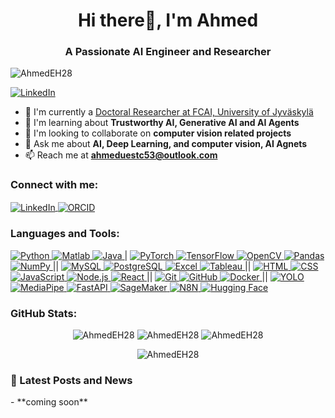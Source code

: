 <h1 align="center">Hi there👋, I'm Ahmed</h1>
<h3 align="center">A Passionate AI Engineer and Researcher</h3>

<p align="left">
    <img src="https://komarev.com/ghpvc/?username=AhmedEH28&label=Profile%20views&color=0e75b6&style=flat" alt="AhmedEH28" />
</p>
<p align="left">
    <a href="https://linkedin.com/in/ahmed-endris-b99029200/" target="blank">
        <img src="https://img.shields.io/badge/Follow%20%40LinkedIn-0077B5?style=for-the-badge&logo=linkedin&logoColor=white" alt="LinkedIn" />
    </a>
</p>

- 🔭 I'm currently a [Doctoral Researcher at FCAI, University of Jyväskylä](https://fcai.fi/)
- 🌱 I'm learning about **Trustworthy AI, Generative AI and AI Agents**
- 👯 I'm looking to collaborate on **computer vision related projects**
- 💬 Ask me about **AI, Deep Learning, and computer vision, AI Agnets**
- 📫 Reach me at **ahmeduestc53@outlook.com**

<h3 align="left">Connect with me:</h3>
<p align="left">
    <a href="https://linkedin.com/in/ahmed-endris-b99029200/" target="blank">
        <img align="center" src="https://img.shields.io/badge/LinkedIn-0077B5?style=flat&logo=linkedin&logoColor=white" alt="LinkedIn" />
    </a>
    <a href="https://orcid.org/my-orcid?orcid=0000-0001-9376-9238" target="blank">
        <img align="center" src="https://img.shields.io/badge/ORCID-A6CE39?style=flat&logo=orcid&logoColor=white" alt="ORCID" />
    </a>
</p>

<h3 align="left">Languages and Tools:</h3>
<p align="left">
    <a href="https://www.python.org" target="_blank">
        <img src="https://img.shields.io/badge/Python-3776AB?style=flat&logo=python&logoColor=white" alt="Python" />
    </a>
    <a href="https://www.mathworks.com/" target="_blank">
        <img src="https://img.shields.io/badge/Matlab-0076A8?style=flat&logo=matlab&logoColor=white" alt="Matlab" />
    </a>
    <a href="https://www.oracle.com/java/" target="_blank">
        <img src="https://img.shields.io/badge/Java-007396?style=flat&logo=java&logoColor=white" alt="Java" />
    </a> |
    <a href="https://pytorch.org/" target="_blank">
        <img src="https://img.shields.io/badge/PyTorch-EE4C2C?style=flat&logo=pytorch&logoColor=white" alt="PyTorch" />
    </a>
    <a href="https://www.tensorflow.org" target="_blank">
        <img src="https://img.shields.io/badge/TensorFlow-FF6F20?style=flat&logo=tensorflow&logoColor=white" alt="TensorFlow" />
    </a>
    <a href="https://opencv.org/" target="_blank">
        <img src="https://img.shields.io/badge/OpenCV-5C3EE8?style=flat&logo=opencv&logoColor=white" alt="OpenCV" />
    </a>
    <a href="https://pandas.pydata.org/" target="_blank">
        <img src="https://img.shields.io/badge/Pandas-150458?style=flat&logo=pandas&logoColor=white" alt="Pandas" />
    </a>
    <a href="https://numpy.org/" target="_blank">
        <img src="https://img.shields.io/badge/Numpy-013243?style=flat&logo=numpy&logoColor=white" alt="NumPy" />
    </a> ||
    <a href="https://www.mysql.com/" target="_blank">
        <img src="https://img.shields.io/badge/MySQL-4479A1?style=flat&logo=mysql&logoColor=white" alt="MySQL" />
    </a>
    <a href="https://www.postgresql.org/" target="_blank">
        <img src="https://img.shields.io/badge/PostgreSQL-336791?style=flat&logo=postgresql&logoColor=white" alt="PostgreSQL" />
    </a>
    <a href="https://www.microsoft.com/en-us/microsoft-365/excel" target="_blank">
        <img src="https://img.shields.io/badge/Excel-217346?style=flat&logo=microsoft-excel&logoColor=white" alt="Excel" />
    </a>
    <a href="https://www.tableau.com/" target="_blank">
        <img src="https://img.shields.io/badge/Tableau-E97627?style=flat&logo=tableau&logoColor=white" alt="Tableau" />
    </a> ||
    <a href="https://www.w3schools.com/html/" target="_blank">
        <img src="https://img.shields.io/badge/HTML-E34F26?style=flat&logo=html5&logoColor=white" alt="HTML" />
    </a>
    <a href="https://www.w3schools.com/css/" target="_blank">
        <img src="https://img.shields.io/badge/CSS-1572B6?style=flat&logo=css3&logoColor=white" alt="CSS" />
    </a>
    <a href="https://www.javascript.com/" target="_blank">
        <img src="https://img.shields.io/badge/JavaScript-F7DF1E?style=flat&logo=javascript&logoColor=black" alt="JavaScript" />
    </a>
    <a href="https://nodejs.org/" target="_blank">
        <img src="https://img.shields.io/badge/Node.js-339933?style=flat&logo=node.js&logoColor=white" alt="Node.js" />
    </a>
    <a href="https://reactjs.org/" target="_blank">
        <img src="https://img.shields.io/badge/React-61DAFB?style=flat&logo=react&logoColor=black" alt="React" />
    </a> ||
    <a href="https://git-scm.com/" target="_blank">
        <img src="https://img.shields.io/badge/Git-F05032?style=flat&logo=git&logoColor=white" alt="Git" />
    </a>
    <a href="https://github.com/" target="_blank">
        <img src="https://img.shields.io/badge/GitHub-181717?style=flat&logo=github&logoColor=white" alt="GitHub" />
    </a>
    <a href="https://www.docker.com/" target="_blank">
        <img src="https://img.shields.io/badge/Docker-2496ED?style=flat&logo=docker&logoColor=white" alt="Docker" />
    </a> ||
    <a href="https://github.com/ultralytics/yolov5" target="_blank">
        <img src="https://img.shields.io/badge/YOLO-00FFFF?style=flat&logo=YOLO&logoColor=black" alt="YOLO" />
    </a>
    <a href="https://google.github.io/mediapipe/" target="_blank">
        <img src="https://img.shields.io/badge/MediaPipe-F44A45?style=flat&logo=google&logoColor=white" alt="MediaPipe" />
    </a>
    <a href="https://fastapi.tiangolo.com/" target="_blank">
        <img src="https://img.shields.io/badge/FastAPI-005571?style=flat&logo=fastapi&logoColor=white" alt="FastAPI" />
    </a>
    <a href="https://aws.amazon.com/sagemaker/" target="_blank">
        <img src="https://img.shields.io/badge/SageMaker-232F3E?style=flat&logo=amazon-aws&logoColor=white" alt="SageMaker" />
    </a>
    <a href="https://n8n.io/" target="_blank">
        <img src="https://img.shields.io/badge/N8N-008577?style=flat&logo=n8n&logoColor=white" alt="N8N" />
    </a>
    <a href="https://huggingface.co/" target="_blank">
        <img src="https://img.shields.io/badge/HuggingFace-FFDD54?style=flat&logo=huggingface&logoColor=black" alt="Hugging Face" />
    </a>
</p>

<h3 align="left">GitHub Stats:</h3>
<p align="center">
   <img src="https://github-readme-stats.vercel.app/api?username=AhmedEH28&show_icons=true&locale=en" alt="AhmedEH28" />
   <img src="https://github-readme-stats.vercel.app/api/top-langs?username=AhmedEH28&show_icons=true&locale=en&layout=compact" alt="AhmedEH28" />
   <img src="https://github-readme-streak-stats.herokuapp.com/?user=AhmedEH28&" alt="AhmedEH28" />

</p>

<p align="center">
    <img src="https://komarev.com/ghpvc/?username=AhmedEH28&label=Profile%20views&color=0e75b6&style=flat" alt="AhmedEH28" />

</p>

<h3 align="left">📖 Latest Posts and News</h3>
<!-- LATEST-POSTS-AND-NEWS:START -->
- **coming soon** 
<!-- LATEST-POSTS-AND-NEWS:END -->
